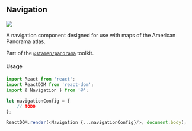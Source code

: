 ## Navigation

<img src='https://cloud.githubusercontent.com/assets/1127259/11770145/7434fc84-a1ac-11e5-9bf4-8a797d19fb8d.png'>

A navigation component designed for use with maps of the American Panorama atlas.

Part of the [`@stamen/panorama`](https://www.npmjs.com/package/@stamen/panorama) toolkit.

#### Usage
```js
import React from 'react';
import ReactDOM from 'react-dom';
import { Navigation } from '@';

let navigationConfig = {
	// TODO
};

ReactDOM.render(<Navigation {...navigationConfig}/>, document.body);
```
